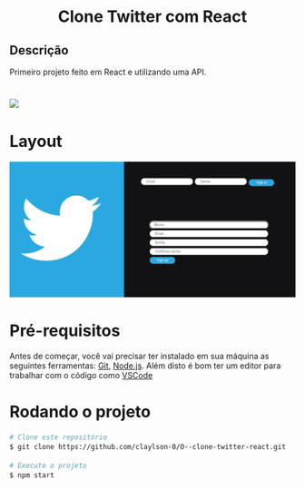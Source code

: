 <h1 align="center">Clone Twitter com React</h1>

## Descrição
Primeiro projeto feito em React e utilizando uma API.

#

<div>
    <img src="https://img.shields.io/badge/react-059DC6?style=for-the-badge&logo=react&logoColor=white">
</div>

#

# Layout
<div align="center">
<img src="./img/gif-readme.gif">
</div>


#
# Pré-requisitos

Antes de começar, você vai precisar ter instalado em sua máquina as seguintes ferramentas:
[Git](https://git-scm.com), [Node.js](https://nodejs.org/en/). 
Além disto é bom ter um editor para trabalhar com o código como [VSCode](https://code.visualstudio.com/)

# Rodando o projeto

```bash
# Clone este repositório
$ git clone https://github.com/claylson-0/O--clone-twitter-react.git

# Execute o projeto
$ npm start
```

